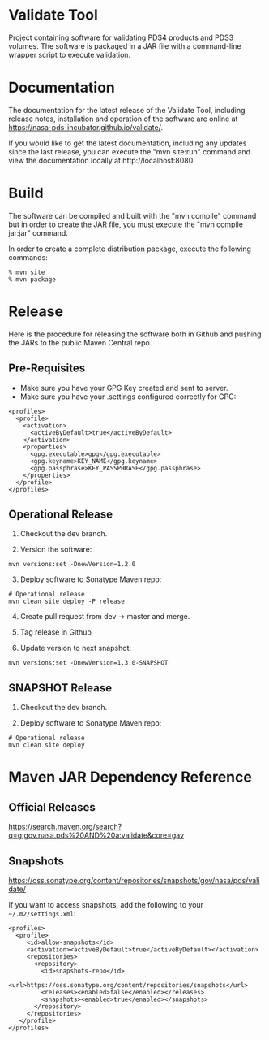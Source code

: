 # Validate Tool
Project containing software for validating PDS4 products and PDS3 volumes. 
The software is packaged in a JAR file with a command-line wrapper script
to execute validation.

# Documentation
The documentation for the latest release of the Validate Tool, including release notes, installation and operation of the software are online at https://nasa-pds-incubator.github.io/validate/.

If you would like to get the latest documentation, including any updates since the last release, you can execute the "mvn site:run" command and view the documentation locally at http://localhost:8080.

# Build
The software can be compiled and built with the "mvn compile" command but in order 
to create the JAR file, you must execute the "mvn compile jar:jar" command. 

In order to create a complete distribution package, execute the 
following commands: 

```
% mvn site
% mvn package
```
# Release
Here is the procedure for releasing the software both in Github and pushing the JARs to the public Maven Central repo.

## Pre-Requisites
* Make sure you have your GPG Key created and sent to server.
* Make sure you have your .settings configured correctly for GPG:
```
<profiles>
  <profile>
    <activation>
      <activeByDefault>true</activeByDefault>
    </activation>
    <properties>
      <gpg.executable>gpg</gpg.executable>
      <gpg.keyname>KEY_NAME</gpg.keyname>
      <gpg.passphrase>KEY_PASSPHRASE</gpg.passphrase>
    </properties>
  </profile>
</profiles>
```

## Operational Release
1. Checkout the dev branch.

2. Version the software:
```
mvn versions:set -DnewVersion=1.2.0
```

3. Deploy software to Sonatype Maven repo:
```
# Operational release
mvn clean site deploy -P release
```

4. Create pull request from dev -> master and merge.

5. Tag release in Github

6. Update version to next snapshot:
```
mvn versions:set -DnewVersion=1.3.0-SNAPSHOT
```

## SNAPSHOT Release
1. Checkout the dev branch.

2. Deploy software to Sonatype Maven repo:
```
# Operational release
mvn clean site deploy
```

# Maven JAR Dependency Reference

## Official Releases
https://search.maven.org/search?q=g:gov.nasa.pds%20AND%20a:validate&core=gav

## Snapshots
https://oss.sonatype.org/content/repositories/snapshots/gov/nasa/pds/validate/

If you want to access snapshots, add the following to your `~/.m2/settings.xml`:
```
<profiles>
  <profile>
     <id>allow-snapshots</id>
     <activation><activeByDefault>true</activeByDefault></activation>
     <repositories>
       <repository>
         <id>snapshots-repo</id>
         <url>https://oss.sonatype.org/content/repositories/snapshots</url>
         <releases><enabled>false</enabled></releases>
         <snapshots><enabled>true</enabled></snapshots>
       </repository>
     </repositories>
   </profile>
</profiles>
```
